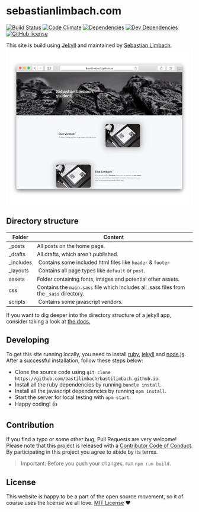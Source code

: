 # sebastianlimbach.com

[![Build Status](https://travis-ci.org/bastilimbach/bastilimbach.github.io.svg?branch=master)](https://travis-ci.org/bastilimbach/bastilimbach.github.io) [![Code Climate](https://lima.codeclimate.com/github/bastilimbach/bastilimbach.github.io/badges/gpa.svg)](https://lima.codeclimate.com/github/bastilimbach/bastilimbach.github.io) [![Dependencies](https://david-dm.org/bastilimbach/bastilimbach.github.io.svg)](https://david-dm.org/bastilimbach/bastilimbach.github.io) [![Dev Dependencies](https://david-dm.org/bastilimbach/bastilimbach.github.io/dev-status.svg)](https://david-dm.org/bastilimbach/bastilimbach.github.io) [![GitHub license](https://img.shields.io/badge/license-MIT-blue.svg)](https://raw.githubusercontent.com/bastilimbach/bastilimbach.github.io/master/LICENSE)

This site is build using [Jekyll](https://jekyllrb.com/) and maintained by [Sebastian Limbach](https://github.com/bastilimbach).
![Screenshot](.github/screenshot.png)

## Directory structure
| Folder | Content |
| --- | --- |
| _posts | All posts on the home page. |
| _drafts | All drafts, which aren't published. |
| _includes | Contains some included html files like `header` & `footer` |
| _layouts | Contains all page types like `default` or `post`. |
| assets | Folder containing fonts, images and potential other assets. |
| css | Contains the `main.sass` file which includes all .sass files from the `_sass` directory. |
| scripts | Contains some javascript vendors. |

If you want to dig deeper into the directory structure of a jekyll app, consider taking a look at [the docs.](https://jekyllrb.com/docs/structure/)

## Developing
To get this site running locally, you need to install [ruby](https://www.ruby-lang.org/en/documentation/installation/), [jekyll](https://jekyllrb.com/docs/quickstart/) and [node.js](https://nodejs.org/). After a successful installation, follow these steps below:

- Clone the source code using `git clone https://github.com/bastilimbach/bastilimbach.github.io`.
- Install all the ruby dependencies by running `bundle install`.
- Install all the javascript dependencies by running `npm install`.
- Start the server for local testing with `npm start`.
- Happy coding! :+1:

## Contribution
If you find a typo or some other bug, Pull Requests are very welcome! Please note that this project is released with a [Contributor Code of Conduct](https://github.com/bastilimbach/bastilimbach.github.io/blob/master/CODE_OF_CONDUCT.md). By participating in this project you agree to abide by its terms.
> Important: Before you push your changes, run `npm run build`.

## License
This website is happy to be a part of the open source movement, so it of course uses the license we all love. [MIT License](/LICENSE) :heart:
